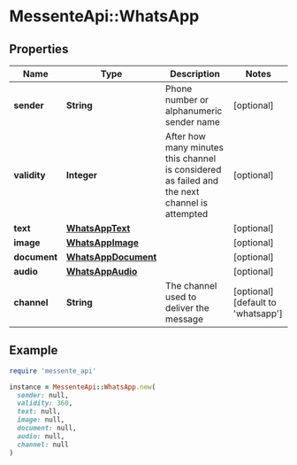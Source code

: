 # MessenteApi::WhatsApp

## Properties

| Name | Type | Description | Notes |
| ---- | ---- | ----------- | ----- |
| **sender** | **String** | Phone number or alphanumeric sender name | [optional] |
| **validity** | **Integer** | After how many minutes this channel is   considered as failed and the next channel is attempted | [optional] |
| **text** | [**WhatsAppText**](WhatsAppText.md) |  | [optional] |
| **image** | [**WhatsAppImage**](WhatsAppImage.md) |  | [optional] |
| **document** | [**WhatsAppDocument**](WhatsAppDocument.md) |  | [optional] |
| **audio** | [**WhatsAppAudio**](WhatsAppAudio.md) |  | [optional] |
| **channel** | **String** | The channel used to deliver the message | [optional][default to &#39;whatsapp&#39;] |

## Example

```ruby
require 'messente_api'

instance = MessenteApi::WhatsApp.new(
  sender: null,
  validity: 360,
  text: null,
  image: null,
  document: null,
  audio: null,
  channel: null
)
```

